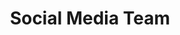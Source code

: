 ---
name: Faiza
title: Social Media Team
tags:
  - social
picture: ../../images/team/Ta11yCat.png
---